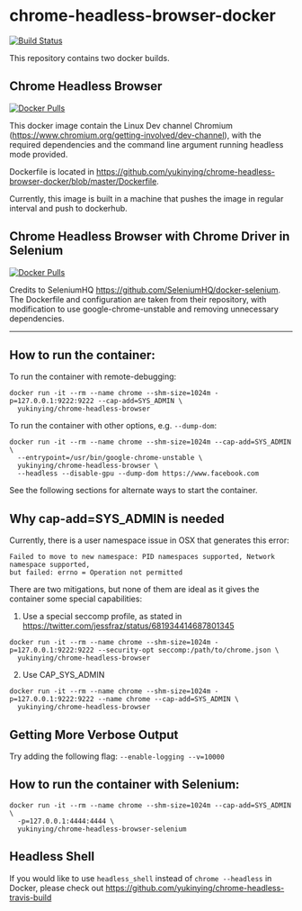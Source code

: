 # chrome-headless-browser-docker

[![Build Status](https://travis-ci.org/yukinying/chrome-headless-browser-docker.svg?branch=master)](https://travis-ci.org/yukinying/chrome-headless-browser-docker)

This repository contains two docker builds.

## Chrome Headless Browser
[![Docker Pulls](https://img.shields.io/docker/pulls/yukinying/chrome-headless-browser.svg)](https://hub.docker.com/r/yukinying/chrome-headless-browser/tags/)

This docker image contain the Linux Dev channel Chromium (https://www.chromium.org/getting-involved/dev-channel), with the required dependencies and the command line argument running headless mode provided.

Dockerfile is located in https://github.com/yukinying/chrome-headless-browser-docker/blob/master/Dockerfile.

Currently, this image is built in a machine that pushes the image in regular interval and push to dockerhub.

## Chrome Headless Browser with Chrome Driver in Selenium

[![Docker Pulls](https://img.shields.io/docker/pulls/yukinying/chrome-headless-browser-selenium.svg)](https://hub.docker.com/r/yukinying/chrome-headless-browser-selenium/tags/)

Credits to SeleniumHQ https://github.com/SeleniumHQ/docker-selenium. The Dockerfile and configuration are taken from their repository, with modification to use google-chrome-unstable and removing unnecessary dependencies.

---

## How to run the container:

To run the container with remote-debugging:
```
docker run -it --rm --name chrome --shm-size=1024m -p=127.0.0.1:9222:9222 --cap-add=SYS_ADMIN \
  yukinying/chrome-headless-browser
```

To run the container with other options, e.g. `--dump-dom`:
```
docker run -it --rm --name chrome --shm-size=1024m --cap-add=SYS_ADMIN \
  --entrypoint=/usr/bin/google-chrome-unstable \
  yukinying/chrome-headless-browser \
  --headless --disable-gpu --dump-dom https://www.facebook.com
```

See the following sections for alternate ways to start the container.

## Why cap-add=SYS_ADMIN is needed

Currently, there is a user namespace issue in OSX that generates this error:
```
Failed to move to new namespace: PID namespaces supported, Network namespace supported,
but failed: errno = Operation not permitted
```

There are two mitigations, but none of them are ideal as it gives the container some special capabilities:

1. Use a special seccomp profile, as stated in https://twitter.com/jessfraz/status/681934414687801345
```
docker run -it --rm --name chrome --shm-size=1024m -p=127.0.0.1:9222:9222 --security-opt seccomp:/path/to/chrome.json \
  yukinying/chrome-headless-browser
```

2. Use CAP_SYS_ADMIN
```
docker run -it --rm --name chrome --shm-size=1024m -p=127.0.0.1:9222:9222 --name chrome --cap-add=SYS_ADMIN \
  yukinying/chrome-headless-browser
```

## Getting More Verbose Output

Try adding the following flag: `--enable-logging --v=10000`

## How to run the container with Selenium:

```
docker run -it --rm --name chrome --shm-size=1024m --cap-add=SYS_ADMIN \
  -p=127.0.0.1:4444:4444 \
  yukinying/chrome-headless-browser-selenium
```

## Headless Shell

If you would like to use `headless_shell` instead of `chrome --headless` in Docker, please check out https://github.com/yukinying/chrome-headless-travis-build
